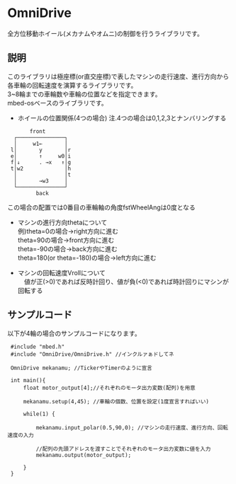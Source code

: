 # OmniDrive
全方位移動ホイール(メカナムやオムニ)の制御を行うライブラリです。

## 説明
このライブラリは極座標(or直交座標)で表したマシンの走行速度、進行方向から各車輪の回転速度を演算するライブラリです。  
3~8輪までの車輪数や車輪の位置などを指定できます。  
mbed-osベースのライブラリです。  

- ホイールの位置関係(4つの場合)
  注.4つの場合は0,1,2,3とナンバリングする  

```
       front  
  ┌───────────────┐  
  │     w1←       │  
 l│       y       │r  
 e│       ↑     w0│i  
 f│↓      . →x   ↑│g  
 t│w2             │h  
  │               │t  
  │       →w3     │  
  └───────────────┘  
         back         
```

この場合の配置では0番目の車輪軸の角度fstWheelAngは0度となる

- マシンの進行方向thetaについて  
例)theta=0の場合→right方向に進む  
   theta=90の場合→front方向に進む  
   theta=-90の場合→back方向に進む  
   theta=180(or theta=-180)の場合→left方向に進む  
   
- マシンの回転速度Vrollについて  
　値が正(>0)であれば反時計回り、値が負(<0)であれば時計回りにマシンが回転する  

## サンプルコード
以下が4輪の場合のサンプルコードになります。  
```
 #include "mbed.h"
 #include "OmniDrive/OmniDrive.h" //インクルァぁドしてネ
 
 OmniDrive mekanamu; //TickerやTimerのように宣言
  
 int main(){
     float motor_output[4];//それぞれのモータ出力変数(配列)を用意
     
     mekanamu.setup(4,45); //車輪の個数、位置を設定(1度宣言すればいい)
     
     while(1) {
         
         mekanamu.input_polar(0.5,90,0); //マシンの走行速度、進行方向、回転速度の入力
         
         //配列の先頭アドレスを渡すことでそれぞれのモータ出力変数に値を入力
         mekanamu.output(motor_output);
         
     }
 }
```

